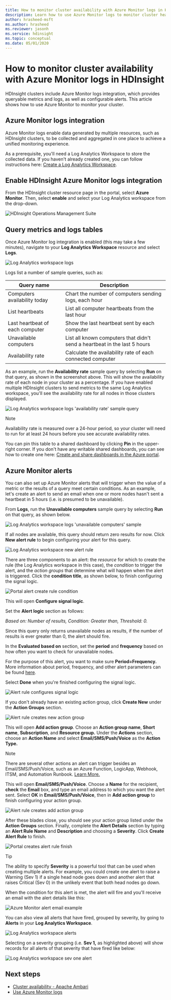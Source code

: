 ```yaml
---
title: How to monitor cluster availability with Azure Monitor logs in HDInsight
description: Learn how to use Azure Monitor logs to monitor cluster health and availability.
author: hrasheed-msft
ms.author: hrasheed
ms.reviewer: jasonh
ms.service: hdinsight
ms.topic: conceptual
ms.date: 05/01/2020
---
```


# How to monitor cluster availability with Azure Monitor logs in HDInsight

HDInsight clusters include Azure Monitor logs integration, which provides queryable metrics and logs, as well as configurable alerts. This article shows how to use Azure Monitor to monitor your cluster.

## Azure Monitor logs integration

Azure Monitor logs enable data generated by multiple resources, such as HDInsight clusters, to be collected and aggregated in one place to achieve a unified monitoring experience.

As a prerequisite, you'll need a Log Analytics Workspace to store the collected data. If you haven't already created one, you can follow instructions here: [Create a Log Analytics Workspace](https://docs.microsoft.com/azure/azure-monitor/learn/quick-create-workspace).

## Enable HDInsight Azure Monitor logs integration

From the HDInsight cluster resource page in the portal, select **Azure Monitor**. Then, select **enable** and select your Log Analytics workspace from the drop-down.

![HDInsight Operations Management Suite](media/cluster-availability-monitor-logs/azure-portal-monitoring.png)

## Query metrics and logs tables

Once Azure Monitor log integration is enabled (this may take a few minutes), navigate to your **Log Analytics Workspace** resource and select **Logs**.

![Log Analytics workspace logs](media/cluster-availability-monitor-logs/hdinsight-portal-logs.png)

Logs list a number of sample queries, such as:

| Query name                      | Description                                                               |
|---------------------------------|---------------------------------------------------------------------------|
| Computers availability today    | Chart the number of computers sending logs, each hour                     |
| List heartbeats                 | List all computer heartbeats from the last hour                           |
| Last heartbeat of each computer | Show the last heartbeat sent by each computer                             |
| Unavailable computers           | List all known computers that didn't send a heartbeat in the last 5 hours |
| Availability rate               | Calculate the availability rate of each connected computer                |

As an example, run the **Availability rate** sample query by selecting **Run** on that query, as shown in the screenshot above. This will show the availability rate of each node in your cluster as a percentage. If you have enabled multiple HDInsight clusters to send metrics to the same Log Analytics workspace, you'll see the availability rate for all nodes in those clusters displayed.

![Log Analytics workspace logs 'availability rate' sample query](media/cluster-availability-monitor-logs/portal-availability-rate.png)

> [!NOTE]  
> Availability rate is measured over a 24-hour period, so your cluster will need to run for at least 24 hours before you see accurate availability rates.

You can pin this table to a shared dashboard by clicking **Pin** in the upper-right corner. If you don't have any writable shared dashboards, you can see how to create one here: [Create and share dashboards in the Azure portal](https://docs.microsoft.com/azure/azure-portal/azure-portal-dashboards#publish-and-share-a-dashboard).

## Azure Monitor alerts

You can also set up Azure Monitor alerts that will trigger when the value of a metric or the results of a query meet certain conditions. As an example, let's create an alert to send an email when one or more nodes hasn't sent a heartbeat in 5 hours (i.e. is presumed to be unavailable).

From **Logs**, run the **Unavailable computers** sample query by selecting **Run** on that query, as shown below.

![Log Analytics workspace logs 'unavailable computers' sample](media/cluster-availability-monitor-logs/portal-unavailable-computers.png)

If all nodes are available, this query should return zero results for now. Click **New alert rule** to begin configuring your alert for this query.

![Log Analytics workspace new alert rule](media/cluster-availability-monitor-logs/portal-logs-new-alert-rule.png)

There are three components to an alert: the *resource* for which to create the rule (the Log Analytics workspace in this case), the *condition* to trigger the alert, and the *action groups* that determine what will happen when the alert is triggered.
Click the **condition title**, as shown below, to finish configuring the signal logic.

![Portal alert create rule condition](media/cluster-availability-monitor-logs/portal-condition-title.png)

This will open **Configure signal logic**.

Set the **Alert logic** section as follows:

*Based on: Number of results, Condition: Greater than, Threshold: 0.*

Since this query only returns unavailable nodes as results, if the number of results is ever greater than 0, the alert should fire.

In the **Evaluated based on** section, set the **period** and **frequency** based on how often you want to check for unavailable nodes.

For the purpose of this alert, you want to make sure **Period=Frequency.** More information about period, frequency, and other alert parameters can be found [here](https://docs.microsoft.com/azure/azure-monitor/platform/alerts-unified-log#log-search-alert-rule---definition-and-types).

Select **Done** when you're finished configuring the signal logic.

![Alert rule configures signal logic](media/cluster-availability-monitor-logs/portal-configure-signal-logic.png)

If you don't already have an existing action group, click **Create New** under the **Action Groups** section.

![Alert rule creates new action group](media/cluster-availability-monitor-logs/portal-create-new-action-group.png)

This will open **Add action group**. Choose an **Action group name**, **Short name**, **Subscription**, and **Resource group.** Under the **Actions** section, choose an **Action Name** and select **Email/SMS/Push/Voice** as the **Action Type.**

> [!NOTE]
> There are several other actions an alert can trigger besides an Email/SMS/Push/Voice, such as an Azure Function, LogicApp, Webhook, ITSM, and Automation Runbook. [Learn More.](https://docs.microsoft.com/azure/azure-monitor/platform/action-groups#action-specific-information)

This will open **Email/SMS/Push/Voice**. Choose a **Name** for the recipient, **check** the **Email** box, and type an email address to which you want the alert sent. Select **OK** in  **Email/SMS/Push/Voice**, then in **Add action group** to finish configuring your action group.

![Alert rule creates add action group](media/cluster-availability-monitor-logs/portal-add-action-group.png)

After these blades close, you should see your action group listed under the **Action Groups** section. Finally, complete the **Alert Details** section by typing an **Alert Rule Name** and **Description** and choosing a **Severity**. Click **Create Alert Rule** to finish.

![Portal creates alert rule finish](media/cluster-availability-monitor-logs/portal-create-alert-rule-finish.png)

> [!TIP]
> The ability to specify **Severity** is a powerful tool that can be used when creating multiple alerts. For example, you could create one alert to raise a Warning (Sev 1) if a single head node goes down and another alert that raises Critical (Sev 0) in the unlikely event that both head nodes go down.

When the condition for this alert is met, the alert will fire and you'll receive an email with the alert details like this:

![Azure Monitor alert email example](media/cluster-availability-monitor-logs/portal-oms-alert-email.png)

You can also view all alerts that have fired, grouped by severity, by going to **Alerts** in your **Log Analytics Workspace**.

![Log Analytics workspace alerts](media/cluster-availability-monitor-logs/hdi-portal-oms-alerts.png)

Selecting on a severity grouping (i.e. **Sev 1,** as highlighted above) will show records for all alerts of that severity that have fired like below:

![Log Analytics workspace sev one alert](media/cluster-availability-monitor-logs/portal-oms-alerts-sev1.png)

## Next steps

* [Cluster availability - Apache Ambari](./hdinsight-cluster-availability.md)
* [Use Azure Monitor logs](hdinsight-hadoop-oms-log-analytics-tutorial.md)